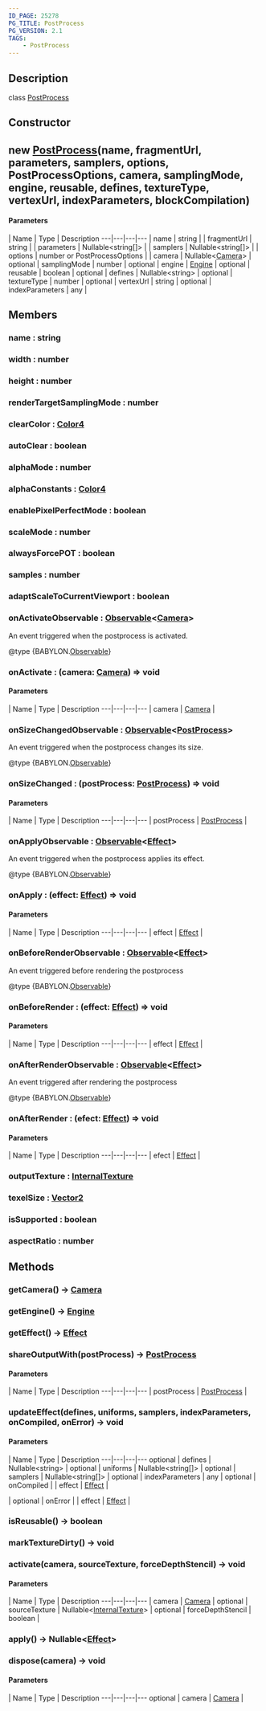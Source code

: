 ```yaml
---
ID_PAGE: 25278
PG_TITLE: PostProcess
PG_VERSION: 2.1
TAGS:
    - PostProcess
---
```

## Description

class [PostProcess](/classes/3.1/PostProcess)



## Constructor

## new [PostProcess](/classes/3.1/PostProcess)(name, fragmentUrl, parameters, samplers, options, PostProcessOptions, camera, samplingMode, engine, reusable, defines, textureType, vertexUrl, indexParameters, blockCompilation)



#### Parameters
 | Name | Type | Description
---|---|---|---
 | name | string | 
 | fragmentUrl | string | 
 | parameters | Nullable&lt;string[]&gt; | 
 | samplers | Nullable&lt;string[]&gt; | 
 | options | number or PostProcessOptions | 
 | camera | Nullable&lt;[Camera](/classes/3.1/Camera)&gt; | 
optional | samplingMode | number | 
optional | engine | [Engine](/classes/3.1/Engine) | 
optional | reusable | boolean | 
optional | defines | Nullable&lt;string&gt; | 
optional | textureType | number | 
optional | vertexUrl | string | 
optional | indexParameters | any | 
## Members

### name : string


### width : number


### height : number


### renderTargetSamplingMode : number


### clearColor : [Color4](/classes/3.1/Color4)


### autoClear : boolean


### alphaMode : number


### alphaConstants : [Color4](/classes/3.1/Color4)


### enablePixelPerfectMode : boolean


### scaleMode : number


### alwaysForcePOT : boolean


### samples : number


### adaptScaleToCurrentViewport : boolean


### onActivateObservable : [Observable](/classes/3.1/Observable)&lt;[Camera](/classes/3.1/Camera)&gt;

An event triggered when the postprocess is activated.

@type {BABYLON.[Observable](/classes/3.1/Observable)}
### onActivate : (camera: [Camera](/classes/3.1/Camera)) =&gt; void



#### Parameters
 | Name | Type | Description
---|---|---|---
 | camera | [Camera](/classes/3.1/Camera) | 

### onSizeChangedObservable : [Observable](/classes/3.1/Observable)&lt;[PostProcess](/classes/3.1/PostProcess)&gt;

An event triggered when the postprocess changes its size.

@type {BABYLON.[Observable](/classes/3.1/Observable)}
### onSizeChanged : (postProcess: [PostProcess](/classes/3.1/PostProcess)) =&gt; void



#### Parameters
 | Name | Type | Description
---|---|---|---
 | postProcess | [PostProcess](/classes/3.1/PostProcess) | 

### onApplyObservable : [Observable](/classes/3.1/Observable)&lt;[Effect](/classes/3.1/Effect)&gt;

An event triggered when the postprocess applies its effect.

@type {BABYLON.[Observable](/classes/3.1/Observable)}
### onApply : (effect: [Effect](/classes/3.1/Effect)) =&gt; void



#### Parameters
 | Name | Type | Description
---|---|---|---
 | effect | [Effect](/classes/3.1/Effect) | 

### onBeforeRenderObservable : [Observable](/classes/3.1/Observable)&lt;[Effect](/classes/3.1/Effect)&gt;

An event triggered before rendering the postprocess

@type {BABYLON.[Observable](/classes/3.1/Observable)}
### onBeforeRender : (effect: [Effect](/classes/3.1/Effect)) =&gt; void



#### Parameters
 | Name | Type | Description
---|---|---|---
 | effect | [Effect](/classes/3.1/Effect) | 

### onAfterRenderObservable : [Observable](/classes/3.1/Observable)&lt;[Effect](/classes/3.1/Effect)&gt;

An event triggered after rendering the postprocess

@type {BABYLON.[Observable](/classes/3.1/Observable)}
### onAfterRender : (efect: [Effect](/classes/3.1/Effect)) =&gt; void



#### Parameters
 | Name | Type | Description
---|---|---|---
 | efect | [Effect](/classes/3.1/Effect) | 

### outputTexture : [InternalTexture](/classes/3.1/InternalTexture)


### texelSize : [Vector2](/classes/3.1/Vector2)


### isSupported : boolean


### aspectRatio : number


## Methods

### getCamera() &rarr; [Camera](/classes/3.1/Camera)


### getEngine() &rarr; [Engine](/classes/3.1/Engine)


### getEffect() &rarr; [Effect](/classes/3.1/Effect)


### shareOutputWith(postProcess) &rarr; [PostProcess](/classes/3.1/PostProcess)



#### Parameters
 | Name | Type | Description
---|---|---|---
 | postProcess | [PostProcess](/classes/3.1/PostProcess) | 

### updateEffect(defines, uniforms, samplers, indexParameters, onCompiled, onError) &rarr; void



#### Parameters
 | Name | Type | Description
---|---|---|---
optional | defines | Nullable&lt;string&gt; | 
optional | uniforms | Nullable&lt;string[]&gt; | 
optional | samplers | Nullable&lt;string[]&gt; | 
optional | indexParameters | any | 
optional | onCompiled |  | effect | [Effect](/classes/3.1/Effect) | 

 | 
optional | onError |  | effect | [Effect](/classes/3.1/Effect) | 
### isReusable() &rarr; boolean


### markTextureDirty() &rarr; void


### activate(camera, sourceTexture, forceDepthStencil) &rarr; void



#### Parameters
 | Name | Type | Description
---|---|---|---
 | camera | [Camera](/classes/3.1/Camera) | 
optional | sourceTexture | Nullable&lt;[InternalTexture](/classes/3.1/InternalTexture)&gt; | 
optional | forceDepthStencil | boolean | 
### apply() &rarr; Nullable&lt;[Effect](/classes/3.1/Effect)&gt;


### dispose(camera) &rarr; void



#### Parameters
 | Name | Type | Description
---|---|---|---
optional | camera | [Camera](/classes/3.1/Camera) | 

